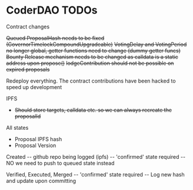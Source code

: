 # CoderDAO TODOs

Contract changes

~~Queued ProposalHash needs to be fixed (GovernorTimelockCompoundUpgradeable)~~
~~VotingDelay and VotingPeriod no longer global, getter functions need to change (dummy getter funcs)~~
~~Bounty Release mechanism needs to be changed as calldata is a static address upon propose()~~
~~lodgeContribution should not be possible on expired proposals~~

Redeploy everything. The contract contributions have been hacked to speed up development

IPFS
- ~~Should store targets, calldata etc. so we can always recreate the proposalId~~

All states
- Proposal IPFS hash
- Proposal Version

Created
-- github repo being logged (ipfs)
-- 'confirmed' state required -- NO we need to push to queued state instead

Verified, Executed, Merged
-- 'confirmed' state required
-- Log new hash and update upon committing
